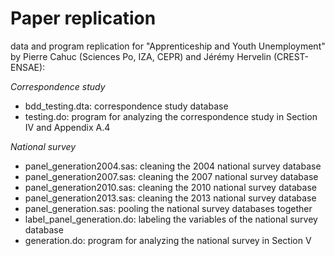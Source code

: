# Paper replication
data and program replication for "Apprenticeship and Youth Unemployment" by Pierre Cahuc (Sciences Po, IZA, CEPR) and Jérémy Hervelin (CREST-ENSAE):

<i>Correspondence study</i>
- bdd_testing.dta: correspondence study database
- testing.do: program for analyzing the correspondence study in Section IV and Appendix A.4

<i>National survey</i>
- panel_generation2004.sas: cleaning the 2004 national survey database
- panel_generation2007.sas: cleaning the 2007 national survey database
- panel_generation2010.sas: cleaning the 2010 national survey database
- panel_generation2013.sas: cleaning the 2013 national survey database
- panel_generation.sas: pooling the national survey databases together
- label_panel_generation.do: labeling the variables of the national survey database
- generation.do: program for analyzing the national survey in Section V
